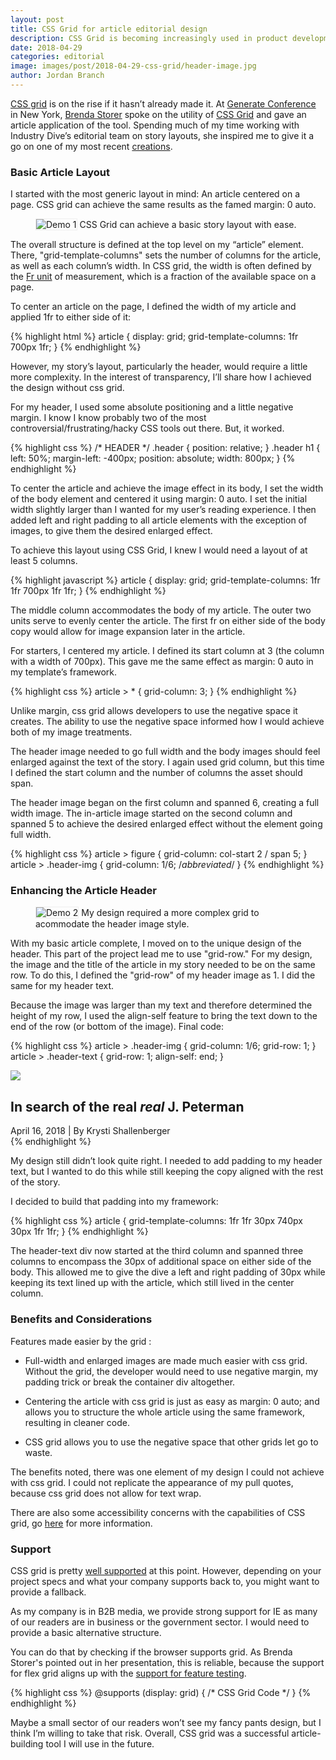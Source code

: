```yaml
---
layout: post 
title: CSS Grid for article editorial design
description: CSS Grid is becoming increasingly used in product development, but it can also be used for outlining narratives.
date: 2018-04-29
categories: editorial
image: images/post/2018-04-29-css-grid/header-image.jpg
author: Jordan Branch 
---
```


[CSS grid](https://developer.mozilla.org/en-US/docs/Web/CSS/CSS_Grid_Layout/Basic_Concepts_of_Grid_Layout) is on the rise if it hasn’t already made it. At [Generate Conference](https://www.generateconf.com/) in New York, [Brenda Storer](http://brendastorer.com/presentations/2018-04-GenerateNYC.pdf) spoke on the utility of [CSS Grid](https://www.w3schools.com/css/css_grid.asp) and gave an article application of the tool. Spending much of my time working with Industry Dive’s editorial team on story layouts, she inspired me to give it a go on one of my most recent [creations](https://www.retaildive.com/news/in-search-of-the-real-j-peterman/521433/).

### Basic Article Layout

I started with the most generic layout in mind: An article centered on a page. CSS grid can achieve the same results as the famed margin: 0 auto. 

<figure class="image">
    <img src="{{ site.url }}/images/post/2018-04-29-css-grid/demo-1.jpg" alt="Demo 1" style="border: 1px solid #eee;"/>
    <span class="caption">CSS Grid can achieve a basic story layout with ease.</span>
</figure>

The overall structure is defined at the top level on my “article” element. There, "grid-template-columns" sets the number of columns for the article, as well as each column’s width. In CSS grid, the width is often defined by the [Fr unit](https://alligator.io/css/css-grid-layout-fr-unit/) of measurement, which is a fraction of the available space on a page. 

To center an article on the page, I defined the width of my article and applied 1fr to either side of it: 

{% highlight html %}
article {
    display: grid;
    grid-template-columns: 1fr 700px 1fr; 
}
{% endhighlight %}

However, my story’s layout, particularly the header, would require a little more complexity. In the interest of transparency, I’ll share how I achieved the design without css grid. 

For my header, I used some absolute positioning and a little negative margin. I know I know probably two of the most controversial/frustrating/hacky CSS tools out there. But, it worked.

{% highlight css %}
/* HEADER */
.header {
    position: relative;
}
.header h1 {
    left: 50%;
    margin-left: -400px;
    position: absolute;
    width: 800px;
}
{% endhighlight %}

To center the article and achieve the image effect in its body, I set the width of the body element and centered it using margin: 0 auto. I set the initial width slightly larger than I wanted for my user’s reading experience. I then added left and right padding to all article elements with the exception of images, to give them the desired enlarged effect. 

To achieve this layout using CSS Grid, I knew I would need a layout of at least 5 columns.

{% highlight javascript %}
article {
    display: grid;
    grid-template-columns: 1fr 1fr 700px 1fr 1fr;
}
{% endhighlight %}

The middle column accommodates the body of my article. The outer two units serve to evenly center the article. The first fr on either side of the body copy would allow for image expansion later in the article. 

For starters, I centered my article. I defined its start column at 3 (the column with a width of 700px). This gave me the same effect as margin: 0 auto in my template’s framework.

{% highlight css %}
article > * {
    grid-column: 3; 
}
{% endhighlight %}

Unlike margin, css grid allows developers to use the negative space it creates. The ability to use the negative space informed how I would achieve both of my image treatments. 

The header image needed to go full width and the body images should feel enlarged against the text of the story. I again used grid column, but this time I defined the start column and the number of columns the asset should span. 

The header image began on the first column and spanned 6, creating a full width image. The in-article image started on the second column and spanned 5 to achieve the desired enlarged effect without the element going full width. 

{% highlight css %}
article > figure {
    grid-column: col-start 2 / span 5;
}
article > .header-img {
    grid-column: 1/6; /*abbreviated*/
}
{% endhighlight %}

### Enhancing the Article Header

<figure class="image">
    <img src="{{ site.url }}/images/post/2018-04-29-css-grid/demo-2.jpg" alt="Demo 2" style="border: 1px solid #eee;"/>
    <span class="caption">My design required a more complex grid to acommodate the header image style.</span>
</figure>

With my basic article complete, I moved on to the unique design of the header. This part of the project lead me to use "grid-row." For my design, the image and the title of the article in my story needed to be on the same row. To do this, I defined the "grid-row" of my header image as 1. I did the same for my header text. 

Because the image was larger than my text and therefore determined the height of my row, I used the align-self feature to bring the text down to the end of the row (or bottom of the image). Final code:

{% highlight css %}
article > .header-img {
    grid-column: 1/6;
    grid-row: 1;
}
article > .header-text {
    grid-row: 1;
    align-self: end;
}
<article>
<img class="header-img" src="[image url]">
<div class="header-text">
        <h1>In search of the real <i>real</i> J. Peterman</h1>
        <span class="byline"> April 16, 2018 | By Krysti Shallenberger</span>
  	</div>
</article>
{% endhighlight %}

My design still didn’t look quite right. I needed to add padding to my header text, but I wanted to do this while still keeping the copy aligned with the rest of the story. 

I decided to build that padding into my framework:

{% highlight css %}
article {
    grid-template-columns: 1fr 1fr 30px 740px 30px 1fr 1fr;
}
{% endhighlight %}

The header-text div now started at the third column and spanned three columns to encompass the 30px of additional space on either side of the body. This allowed me to give the dive a left and right padding of 30px while keeping its text lined up with the article, which still lived in the center column.

### Benefits and Considerations

Features made easier by the grid :

- Full-width and enlarged images are made much easier with css grid. Without the grid, the developer would need to use negative margin, my padding trick or break the container div altogether.

- Centering the article with css grid is just as easy as margin: 0 auto; and allows you to structure the whole article using the same framework, resulting in cleaner code. 

- CSS grid allows you to use the negative space that other grids let go to waste. 

The benefits noted, there was one element of my design I could not achieve with css grid.
I could not replicate the appearance of my pull quotes, because css grid does not allow for text wrap.

There are also some accessibility concerns with the capabilities of CSS grid, go [here](https://developer.mozilla.org/en-US/docs/Web/CSS/CSS_Grid_Layout/CSS_Grid_Layout_and_Accessibility) for more information.

### Support

CSS grid is pretty [well supported](https://caniuse.com/#feat=css-grid) at this point. However, depending on your project specs and what your company supports back to, you might want to provide a fallback. 

As my company is in B2B media, we provide strong support for IE as many of our readers are in business or the government sector. I would need to provide a basic alternative structure. 

You can do that by checking if the browser supports grid. As Brenda Storer's pointed out in her presentation, this is reliable, because the support for flex grid aligns up with the [support for feature testing](https://caniuse.com/#feat=css-featurequeries). 

{% highlight css %}
@supports (display: grid) {
    /* CSS Grid Code */
}
{% endhighlight %}

Maybe a small sector of our readers won’t see my fancy pants design, but I think I’m willing to take that risk. Overall, CSS grid was a successful article-building tool I will use in the future.
